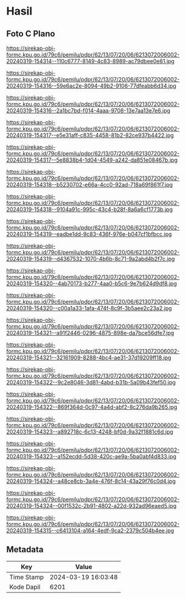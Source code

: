 # Hasil

## Foto C Plano

https://sirekap-obj-formc.kpu.go.id/79c6/pemilu/pdpr/62/13/07/20/06/6213072006002-20240319-154314--110c6777-8149-4c83-8989-ac79dbee0e61.jpg

https://sirekap-obj-formc.kpu.go.id/79c6/pemilu/pdpr/62/13/07/20/06/6213072006002-20240319-154316--59e6ac2e-8094-49b2-9106-77dfeabb6d34.jpg

https://sirekap-obj-formc.kpu.go.id/79c6/pemilu/pdpr/62/13/07/20/06/6213072006002-20240319-154316--2a1bc7bd-f014-4aaa-9708-13e7aa13e7e6.jpg

https://sirekap-obj-formc.kpu.go.id/79c6/pemilu/pdpr/62/13/07/20/06/6213072006002-20240319-154317--e5e31aff-c835-4458-81b2-82ce937b4422.jpg

https://sirekap-obj-formc.kpu.go.id/79c6/pemilu/pdpr/62/13/07/20/06/6213072006002-20240319-154317--5e8838b4-1d04-4549-a242-da851e08467b.jpg

https://sirekap-obj-formc.kpu.go.id/79c6/pemilu/pdpr/62/13/07/20/06/6213072006002-20240319-154318--b5230702-e66a-4cc0-92ad-718a69f861f7.jpg

https://sirekap-obj-formc.kpu.go.id/79c6/pemilu/pdpr/62/13/07/20/06/6213072006002-20240319-154318--9104a91c-995c-43c4-b28f-8a6a6cf1773b.jpg

https://sirekap-obj-formc.kpu.go.id/79c6/pemilu/pdpr/62/13/07/20/06/6213072006002-20240319-154319--eadbe1dd-9c83-436f-976e-b047cf1bfbcc.jpg

https://sirekap-obj-formc.kpu.go.id/79c6/pemilu/pdpr/62/13/07/20/06/6213072006002-20240319-154319--d4367532-1070-4b6b-8c71-9a2abd4b2f7c.jpg

https://sirekap-obj-formc.kpu.go.id/79c6/pemilu/pdpr/62/13/07/20/06/6213072006002-20240319-154320--4ab70173-b277-4aa0-b5c6-9e7b624d9df8.jpg

https://sirekap-obj-formc.kpu.go.id/79c6/pemilu/pdpr/62/13/07/20/06/6213072006002-20240319-154320--c00a1a33-1afa-474f-8c9f-3b5aee2c23a2.jpg

https://sirekap-obj-formc.kpu.go.id/79c6/pemilu/pdpr/62/13/07/20/06/6213072006002-20240319-154321--a91f2446-0296-4875-898e-da7bce56dfe7.jpg

https://sirekap-obj-formc.kpu.go.id/79c6/pemilu/pdpr/62/13/07/20/06/6213072006002-20240319-154321--32161909-8288-4bc4-ae31-37d19209ff18.jpg

https://sirekap-obj-formc.kpu.go.id/79c6/pemilu/pdpr/62/13/07/20/06/6213072006002-20240319-154322--9c2e8046-3d81-4abd-b31b-5a09b43fef50.jpg

https://sirekap-obj-formc.kpu.go.id/79c6/pemilu/pdpr/62/13/07/20/06/6213072006002-20240319-154322--869f364d-0c97-4a4d-abf2-8c276da9b265.jpg

https://sirekap-obj-formc.kpu.go.id/79c6/pemilu/pdpr/62/13/07/20/06/6213072006002-20240319-154323--a892718c-6c13-4248-bf0d-9a32f1881c6d.jpg

https://sirekap-obj-formc.kpu.go.id/79c6/pemilu/pdpr/62/13/07/20/06/6213072006002-20240319-154323--a152ecdd-5d38-420c-ae9a-5ba0abf4d833.jpg

https://sirekap-obj-formc.kpu.go.id/79c6/pemilu/pdpr/62/13/07/20/06/6213072006002-20240319-154324--a48ce8cb-3a4e-476f-8c14-43a29f76c0d4.jpg

https://sirekap-obj-formc.kpu.go.id/79c6/pemilu/pdpr/62/13/07/20/06/6213072006002-20240319-154324--00f1532c-2b91-4802-a22d-932ad96eaed5.jpg

https://sirekap-obj-formc.kpu.go.id/79c6/pemilu/pdpr/62/13/07/20/06/6213072006002-20240319-154315--c6413104-a164-4edf-9ca2-2379c504b4ee.jpg


## Metadata

| Key        | Value               |
| ---------- | ------------------- |
| Time Stamp | 2024-03-19 16:03:48 |
| Kode Dapil | 6201                |



